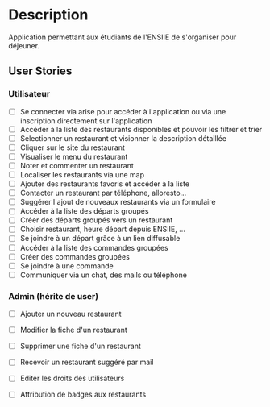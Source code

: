 # Description

Application permettant aux étudiants de l'ENSIIE de s'organiser pour déjeuner.

## User Stories

### Utilisateur

- [ ] Se connecter via arise pour accéder à l'application ou via une inscription directement sur l'application
- [ ] Accéder à la liste des restaurants disponibles et pouvoir les filtrer et trier
- [ ] Selectionner un restaurant et visionner la description détaillée
- [ ] Cliquer sur le site du restaurant
- [ ] Visualiser le menu du restaurant
- [ ] Noter et commenter un restaurant
- [ ] Localiser les restaurants via une map
- [ ] Ajouter des restaurants favoris et accéder à la liste
- [ ] Contacter un restaurant par téléphone, alloresto...
- [ ] Suggérer l'ajout de nouveaux restaurants via un formulaire
- [ ] Accéder à la liste des départs groupés 
- [ ] Créer des départs groupés vers un restaurant
- [ ] Choisir restaurant, heure départ depuis ENSIIE, ... 
- [ ] Se joindre à un départ grâce à un lien diffusable
- [ ] Accéder à la liste des commandes groupées
- [ ] Créer des commandes groupées
- [ ] Se joindre à une commande
- [ ] Communiquer via un chat, des mails ou téléphone

### Admin (hérite de user)

- [ ] Ajouter un nouveau restaurant
- [ ] Modifier la fiche d'un restaurant
- [ ] Supprimer une fiche d'un restaurant
- [ ] Recevoir un restaurant suggéré par mail
- [ ] Editer les droits des utilisateurs
- [ ] Attribution de badges aux restaurants

